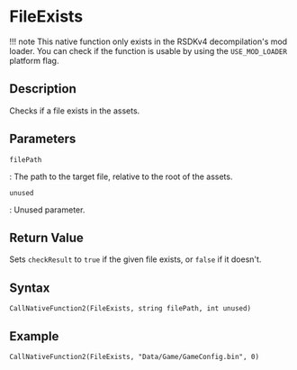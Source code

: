 # FileExists

!!! note
    This native function only exists in the RSDKv4 decompilation's mod loader. You can check if the function is usable by using the `USE_MOD_LOADER` platform flag.

## Description
Checks if a file exists in the assets.

## Parameters
`filePath`

:   The path to the target file, relative to the root of the assets.

`unused`

:   Unused parameter.

## Return Value
Sets `checkResult` to `true` if the given file exists, or `false` if it doesn't.

## Syntax
```
CallNativeFunction2(FileExists, string filePath, int unused)
```

## Example
```
CallNativeFunction2(FileExists, "Data/Game/GameConfig.bin", 0)
```